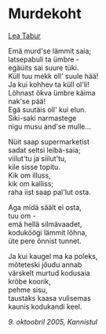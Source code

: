 # Murdekoht

[Lea Tabur](./)

Emä murd'se lämmit saia;  
latsepabuli ta ümbre -  
egäüits sai suure tüki.  
Küll tuu mekk oll' suule hää!  
Ja kui kohhev ta küll ol'li!  
Lõhnast õkva ümbre käima  
nak'se pää!  
Egä suutäis oll' kui elun.  
Siki-saki narmastege  
nigu musu and'se mulle...

Nüit saap supermarketist  
sadat seltsi leibä-saia;  
viilut'tu ja siilut'tu,  
kile sisse topitu.  
Kik om illuss,  
kik om kalliss;  
raha iist saap pal'lut osta.

Aga midä säält ei osta,  
tuu om -  
emä hellä silmävaadet,  
koduköögi lämmit lõhna,  
üte pere õnnist tunnet.

Ja kui kaugel ma ka poleks,  
mõteteski jõudu annab  
värskelt murtud kodusaia  
krõbe koorik,  
pehme sisu,  
taustaks kaasa vulisemas  
kaunis kodukandi keel.

_9. oktoobril 2005, Kannistul_

